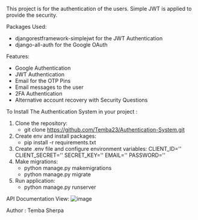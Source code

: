 This project is for the authentication of the users. Simple JWT is applied to provide the security.

Packages Used:
- djangorestframework-simplejwt for the JWT Authentication
- django-all-auth for the Google OAuth 


Features:
- Google Authentication
- JWT Authentication
- Email for the OTP Pins
- Email messages to the user
- 2FA Authentication
- Alternative account recovery with Security Questions


To Install The Authentication System in your project : 

1. Clone the repository:
   - git clone https://github.com/Temba23/Authentication-System.git
2. Create env and install packages:
   - pip install -r requirements.txt
3. Create .env file and configure environment variables:
    CLIENT_ID=''
    CLIENT_SECRET=''
    SECRET_KEY=''
    EMAIL=''
    PASSWORD=''
4. Make migrations:
   - python manage.py makemigrations
   - python manage.py migrate
5. Run application:
   - python manage.py runserver

API Documentation View: 
   ![image](https://github.com/Temba23/Authentication-System/assets/126068369/0d3f1f34-4041-43d6-829e-86d7859ce16f)

Author : Temba Sherpa
